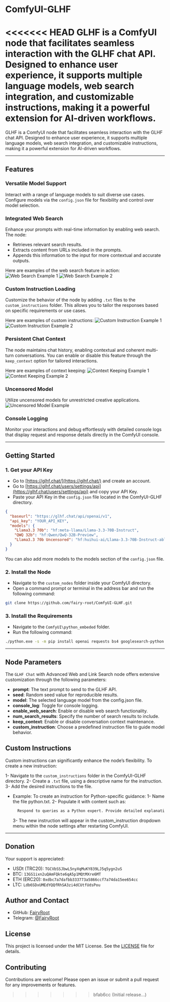 # ComfyUI-GLHF
<<<<<<< HEAD
GLHF is a ComfyUI node that facilitates seamless interaction with the GLHF chat API. Designed to enhance user experience, it supports multiple language models, web search integration, and customizable instructions, making it a powerful extension for AI-driven workflows.
=======

GLHF is a ComfyUI node that facilitates seamless interaction with the GLHF chat API. Designed to enhance user experience, it supports multiple language models, web search integration, and customizable instructions, making it a powerful extension for AI-driven workflows.

---

## Features

### Versatile Model Support

Interact with a range of language models to suit diverse use cases. Configure models via the `config.json` file for flexibility and control over model selection.

### Integrated Web Search

Enhance your prompts with real-time information by enabling web search. The node:

- Retrieves relevant search results.
- Extracts content from URLs included in the prompts.
- Appends this information to the input for more contextual and accurate outputs.

Here are examples of the web search feature in action:
![Web Search Example 1](imgs/web_search_1.png)
![Web Search Example 2](imgs/web_search_2.png)

### Custom Instruction Loading

Customize the behavior of the node by adding `.txt` files to the `custom_instructions` folder. This allows you to tailor the responses based on specific requirements or use cases.

Here are examples of custom instructions:
![Custom Instruction Example 1](imgs/custom_instruction_1.png)
![Custom Instruction Example 2](imgs/custom_instruction_2.png)

### Persistent Chat Context

The node maintains chat history, enabling contextual and coherent multi-turn conversations. You can enable or disable this feature through the `keep_context` option for tailored interactions.

Here are examples of context keeping:
![Context Keeping Example 1](imgs/context_keeping_1.png)
![Context Keeping Example 2](imgs/context_keeping_2.png)

### Uncensored Model

Utilize uncensored models for unrestricted creative applications.
![Uncensored Model Example](imgs/uncensored_model.png)

### Console Logging

Monitor your interactions and debug effortlessly with detailed console logs that display request and response details directly in the ComfyUI console.

---

## Getting Started

### 1. Get your API Key

- Go to [https://glhf.chat/](https://glhf.chat/) and create an account.
- Go to [https://glhf.chat/users/settings/api](https://glhf.chat/users/settings/api) and copy your API Key.
- Paste your API Key in the `config.json` file located in the ComfyUI-GLHF directory.

```json
{
  "baseurl": "https://glhf.chat/api/openai/v1",
  "api_key": "YOUR_API_KEY",
  "models": {
    "Llama3.3 70b": "hf:meta-llama/Llama-3.3-70B-Instruct",
    "QWQ 32b": "hf:Qwen/QwQ-32B-Preview",
    "Llama3.3 70b Uncensored": "hf:huihui-ai/Llama-3.3-70B-Instruct-abliterated"
  }
}
```

You can also add more models to the models section of the `config.json` file.

### 2. Install the Node

- Navigate to the `custom_nodes` folder inside your ComfyUI directory.
- Open a command prompt or terminal in the address bar and run the following command:

```bash
git clone https://github.com/fairy-root/ComfyUI-GLHF.git
```

### 3. Install the Requirements

- Navigate to the `ComfyUI\python_embeded` folder.
- Run the following command:

```bash
./python.exe -s -m pip install openai requests bs4 googlesearch-python
```

---

## Node Parameters

The `GLHF Chat` with Advanced Web and Link Search node offers extensive customization through the following parameters:

- **prompt**: The text prompt to send to the GLHF API.
- **seed**: Random seed value for reproducible results.
- **model**: The selected language model from the config.json file.
- **console_log**: Toggle for console logging.
- **enable_web_search**: Enable or disable web search functionality.
- **num_search_results**: Specify the number of search results to include.
- **keep_context**: Enable or disable conversation context maintenance.
- **custom_instruction**: Choose a predefined instruction file to guide model behavior.

## Custom Instructions

Custom instructions can significantly enhance the node’s flexibility. To create a new instruction:

1- Navigate to the `custom_instructions` folder in the ComfyUI-GLHF directory.
2- Create a `.txt` file, using a descriptive name for the instruction.
3- Add the desired instructions to the file.

- Example:
  To create an instruction for Python-specific guidance:
  1- Name the file python.txt.
  2- Populate it with content such as:
  ```bash
    Respond to queries as a Python expert. Provide detailed explanations and examples where applicable.
  ```
  3- The new instruction will appear in the custom_instruction dropdown menu within the node settings after restarting ComfyUI.

---

## Donation

Your support is appreciated:

- USDt (TRC20): `TGCVbSSJbwL5nyXqMuKY839LJ5q5ygn2uS`
- BTC: `13GS1ixn2uQAmFQkte6qA5p1MQtMXre6MT`
- ETH (ERC20): `0xdbc7a7dafbb333773a5866ccf7a74da15ee654cc`
- LTC: `Ldb6SDxUMEdYQQfRhSA3zi4dCUtfUdsPou`

## Author and Contact

- GitHub: [FairyRoot](https://github.com/fairy-root)
- Telegram: [@FairyRoot](https://t.me/FairyRoot)

## License

This project is licensed under the MIT License. See the [LICENSE](LICENSE) file for details.

## Contributing

Contributions are welcome! Please open an issue or submit a pull request for any improvements or features.
>>>>>>> bfab6cc (Initial release...)
